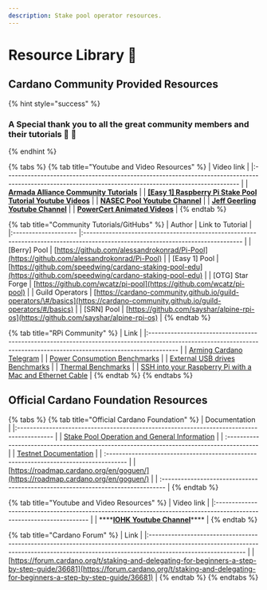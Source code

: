 ```yaml
---
description: Stake pool operator resources.
---
```


# Resource Library 🏫

## Cardano Community Provided Resources

{% hint style="success" %}
### A Special thank you to all the great community members and their tutorials 🙏 🤗
{% endhint %}

{% tabs %}
{% tab title="Youtube and Video Resources" %}
| Video link                                                                                                                                              |
|:------------------------------------------------------------------------------------------------------------------------------------------------------- |
| [**Armada Alliance Community Tutorials**](https://www.youtube.com/channel/UCligunhcmbMYaBUMvONsKwg)                                                     |
| [**\[Easy 1\] Raspberry Pi Stake Pool Tutorial Youtube Videos**](https://www.youtube.com/watch?v=tZykFS5D-jk&list=PLBhbLwOuj0DfTnneuG3vyoDHY7Dv_aiyq) |
| [**NASEC Pool Youtube Channel**](https://www.youtube.com/channel/UCv-eePQ0EpSV-jf-nJUPeeA/featured)                                                     |
| [**Jeff Geerling Youtube Channel**](https://www.youtube.com/channel/UCR-DXc1voovS8nhAvccRZhg)                                                           |
| [**PowerCert Animated Videos**](https://www.youtube.com/channel/UCJQJ4GjTiq5lmn8czf8oo0Q)                                                               |
{% endtab %}

{% tab title="Community Tutorials/GitHubs" %}
| Author               | Link to Tutorial                                                                                                                |
|:-------------------- |:------------------------------------------------------------------------------------------------------------------------------- |
| \[Berry\] Pool     | [https://github.com/alessandrokonrad/Pi-Pool](https://github.com/alessandrokonrad/Pi-Pool)                                      |
| \[Easy 1\] Pool    | [https://github.com/speedwing/cardano-staking-pool-edu](https://github.com/speedwing/cardano-staking-pool-edu)                  |
| \[OTG\] Star Forge | [https://github.com/wcatz/pi-pool](https://github.com/wcatz/pi-pool)                                                            |
| Guild Operators      | [https://cardano-community.github.io/guild-operators/\#/basics](https://cardano-community.github.io/guild-operators/#/basics) |
| \[SRN\] Pool       | [https://github.com/sayshar/alpine-rpi-os](https://github.com/sayshar/alpine-rpi-os)                                            |
{% endtab %}

{% tab title="RPi Community" %}
| Link                                                                                                                                                                  |
|:--------------------------------------------------------------------------------------------------------------------------------------------------------------------- |
| [Arming Cardano Telegram](https://github.com/rekuenkdr/master/tree/44e80aa783ef319f1f88f701f497d59f81d033cd/joinchat/FeKTCBu-pn5OUZUz4joF2w/README.md)                |
| [Power Consumption Benchmarks](https://www.pidramble.com/wiki/benchmarks/power-consumption)                                                                           |
| [External USB drives Benchmarks](https://www.pidramble.com/wiki/benchmarks/external-usb-drives)                                                                       |
| [Thermal Benchmarks](https://downey.io/blog/raspberry-pi-4-heatsinks-and-fans/)                                                                                       |
| [SSH into your Raspberry Pi with a Mac and Ethernet Cable](https://medium.com/@tzhenghao/how-to-ssh-into-your-raspberry-pi-with-a-mac-and-ethernet-cable-636a197d055) |
{% endtab %}
{% endtabs %}

## Official Cardano Foundation Resources

{% tabs %}
{% tab title="Official Cardano Foundation" %}
| Documentation                                                                             |
|:----------------------------------------------------------------------------------------- |
| [Stake Pool Operation and General Information](https://cardano.org/stake-pool-operation/) |
| :---------------------------------------------------------------------------------------- |
| [Testnet Documentation](https://developers.cardano.org/en/testnets/cardano/overview/)     |
| :------------------------------------------------------------------------------------     |
| [https://roadmap.cardano.org/en/goguen/](https://roadmap.cardano.org/en/goguen/)          |
| :-------------------------------------------------------------------------------          |
{% endtab %}

{% tab title="Youtube and Video Resources" %}
| Video link                                                                                                           |
|:-------------------------------------------------------------------------------------------------------------------- |
| \*\*\*\*[**IOHK Youtube Channel**](https://www.youtube.com/channel/UCBJ0p9aCW-W82TwNM-z3V2w)\*\*\*\* |
{% endtab %}

{% tab title="Cardano Forum" %}
| Link                                                                                                                                                                                       |
|:------------------------------------------------------------------------------------------------------------------------------------------------------------------------------------------ |
| [https://forum.cardano.org/t/staking-and-delegating-for-beginners-a-step-by-step-guide/36681](https://forum.cardano.org/t/staking-and-delegating-for-beginners-a-step-by-step-guide/36681) |
{% endtab %}
{% endtabs %}

